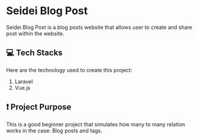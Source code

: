 ﻿# Seidei Blog Post

Seidei Blog Post is a blog posts website that allows user to create and share post within the website.

## 💻 Tech Stacks

Here are the technology used to create this project:

1. Laravel
2. Vue.js

## ❗ Project Purpose

This is a good beginner project that simulates how many to many relation works in the case: Blog posts and tags.
